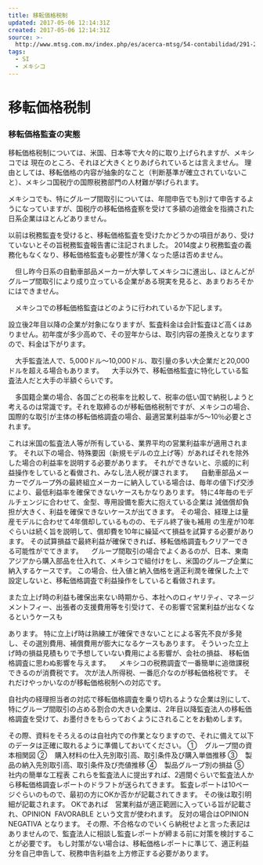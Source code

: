 ```yaml
---
title: 移転価格税制
updated: 2017-05-06 12:14:31Z
created: 2017-05-06 12:14:31Z
source: >-
  http://www.mtsg.com.mx/index.php/es/acerca-mtsg/54-contabilidad/291-2016-07-22-20-30-03
tags:
  - SI
  - メキシコ
---
```


# 移転価格税制

### **移転価格監査の実態**

移転価格税制については、米国、日本等で大々的に取り上げられますが、メキシコでは
現在のところ、それほど大きくとりあげられているとは言えません。
理由としては、移転価格の内容が抽象的なこと（判断基準が確立されていないこと）、メキシコ国税庁の国際税務部門の人材難が挙げられます。

メキシコでも、特にグループ間取引については、年間申告でも別けて申告するようになっていますが、国税庁の移転価格査察を受けて多額の追徴金を指摘された日系企業はほとんどありません。

以前は税務監査を受けると、移転価格監査を受けたかどうかの項目があり、受けていないとその旨税務監査報告書に注記されました。
2014度より税務監査の義務化もなくなり、移転価格監査も必要性が薄くなった感は否めません。

　但し昨今日系の自動車部品メーカーが大挙してメキシコに進出し、ほとんどがグループ間取引により成り立っている企業がある現実を見ると、あまりおろそかにはできません。

　メキシコでの移転価格監査はどのように行われているか下記します。

設立後2年目以降の企業が対象になりますが、監査料金は会計監査ほど高くはありません。初年度が多少高めで、その翌年からは、取引内容の差換えとなりますので、料金は下がります。

　大手監査法人で、5,000ドル～10,000ドル、取引量の多い大企業だと20,000ドルを超える場合もあります。
　大手以外で、移転価格監査に特化している監査法人だと大手の半額ぐらいです。

　多国籍企業の場合、各国ごとの税率を比較して、税率の低い国で納税しようと考えるのは常識です。それを取締るのが移転価格税制ですが、メキシコの場合、国際的な取引が主体の移転価格調査の場合、最適営業利益率が5～10％必要とされます。

これは米国の監査法人等が所有している、業界平均の営業利益率が適用されます。
それ以下の場合、特殊要因（新規モデルの立上げ等）があればそれを除外した場合の利益率を説明する必要があります。
それができないと、示威的に利益操作をしていると看做され、みなし法人税が課されます。
　自動車部品メーカーでグループ外の最終組立メーカーに納入している場合は、毎年の値下げ交渉により、最低利益率を確保できないケースもかなりあります。
特に4年毎のモデルチェンジに合わせて、金型、専用設備を膨大に抱えている企業は
減価償却負担が大きく、利益を確保できないケースが出てきます。
その場合、経理上は量産モデルに合わせて4年償却しているものの、モデル終了後も補用
の生産が10年ぐらいは続く旨を説明して、償却費を10年に繰延べて損益を試算する必要があります。
その試算損益で最終利益が確保できれば、移転価格調査もクリアーできる可能性がでてきます。
　グループ間取引の場合でよくあるのが、日本、東南アジアから購入部品を仕入れて、メキシコで組付けをし、米国のグループ企業に納入するケースです。
この場合、仕入値と納入価格を適正利潤を確保した上で設定しないと、移転価格調査で利益操作をしていると看做されます。

また立上げ時の利益も確保出来ない時期から、本社へのロィヤリティ、マネージメントフィー、出張者の支援費用等を引受けて、その影響で営業利益が出なくなるというケースも

あります。
特に立上げ時は熟練工が確保できないことによる客先不良が多発し、その選別費用、補償費用が膨大になるケースもあります。
そういった立上げ時の損益見積もりで予想していない費用による影響が、会社の損益、
移転価格調査に思わぬ影響を与えます。
　メキシコの税務調査で一番簡単に追徴課税できるのが消費税です。
次が法人所得税、一番厄介なのが移転価格税です。
それだけやっかいなのが移転価格税制への対応です。

自社内の経理担当者の対応で移転価格調査を乗り切れるような企業は別にして、特にグループ間取引の占める割合の大きい企業は、2年目以降監査法人の移転価格調査を受けて、お墨付きをもらっておくようにされることをお勧めします。

その際、資料をそろえるのは自社内での作業となりますので、それに備えて以下のデータは正確に取れるように準備しておいてください。
①    グループ間の資本相関図
②    購入材料の仕入先別取引高、取引条件及び購入単価推移
③    製品の納入先別取引高、取引条件及び売値推移
④    製品グループ別の損益
⑤    社内の簡単な工程表
これらを監査法人に提出すれば、2週間ぐらいで監査法人から移転価格調査レポートのドラフトが送られてきます。
監査レポートは10ページぐらいのもので、最初の方にOKか否かが記載されてきます。
その後は取引明細が記載されます。
OKであれば　営業利益が適正範囲に入っている旨が記載され、OPINION
 FAVORABLE という文言が使われます。
反対の場合はOPINION NEGATIVA となります。
その際、不合格なのでいくら納税せよと言った表記はありませんので、監査法人に相談し監査レポートが締まる前に対策を検討することが必要です。
もし対策がない場合は、移転価格レポートに準じて、適正利益分を自己申告して、税務申告利益を上方修正する必要があります。